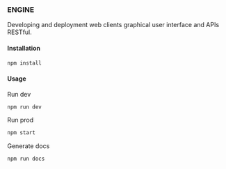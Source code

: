 ### ENGINE

Developing and deployment web clients graphical user interface and APIs RESTful.

#### Installation

```bash
npm install
```

#### Usage

Run dev

```bash
npm run dev
```

Run prod

```bash
npm start
```

Generate docs

```bash
npm run docs
```
